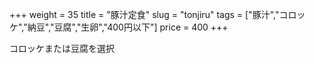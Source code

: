 +++
weight = 35
title  = "豚汁定食"
slug   = "tonjiru"
tags   = ["豚汁","コロッケ","納豆","豆腐","生卵","400円以下"]
price  = 400
+++

コロッケまたは豆腐を選択